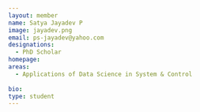 ```yaml
---
layout: member
name: Satya Jayadev P
image: jayadev.png 
email: ps-jayadev@yahoo.com
designations: 
  - PhD Scholar
homepage: 
areas:
  - Applications of Data Science in System & Control
 
bio:  
type: student
---
```

